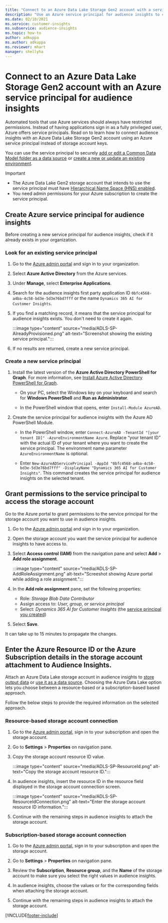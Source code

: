 ```yaml
---
title: "Connect to an Azure Data Lake Storage Gen2 account with a service principal"
description: "Use an Azure service principal for audience insights to connect to your own data lake when attaching it to audience insights."
ms.date: 02/10/2021
ms.service: customer-insights
ms.subservice: audience-insights
ms.topic: how-to
author: adkuppa
ms.author: adkuppa
ms.reviewer: mhart
manager: shellyha
---
```


# Connect to an Azure Data Lake Storage Gen2 account with an Azure service principal for audience insights

Automated tools that use Azure services should always have restricted permissions. Instead of having applications sign in as a fully privileged user, Azure offers service principals. Read on to learn how to connect audience insights with an Azure Data Lake Storage Gen2 account using an Azure service principal instead of storage account keys. 

You can use the service principal to securely [add or edit a Common Data Model folder as a data source](connect-common-data-model.md) or [create a new or update an existing environment](get-started-paid.md).

> [!IMPORTANT]
> - The Azure Data Lake Gen2 storage account that intends to use the service principal must have [Hierarchical Name Space (HNS) enabled](/azure/storage/blobs/data-lake-storage-namespace).
> - You need admin permissions for your Azure subscription to create the service principal.

## Create Azure service principal for audience insights

Before creating a new service principal for audience insights, check if it already exists in your organization.

### Look for an existing service principal

1. Go to the [Azure admin portal](https://portal.azure.com) and sign in to your organization.

2. Select **Azure Active Directory** from the Azure services.

3. Under **Manage**, select **Enterprise Applications**.

4. Search for the audience insights first party application ID `0bfc4568-a4ba-4c58-bd3e-5d3e76bd7fff` or the name `Dynamics 365 AI for Customer Insights`.

5. If you find a matching record, it means that the service principal for audience insights exists. You don't need to create it again.
   
   :::image type="content" source="media/ADLS-SP-AlreadyProvisioned.png" alt-text="Screenshot showing the existing service principal.":::
   
6. If no results are returned, create a new service principal.

### Create a new service principal

1. Install the latest version of the **Azure Active Directory PowerShell for Graph**. For more information, see [Install Azure Active Directory PowerShell for Graph](/powershell/azure/active-directory/install-adv2).
   - On your PC, select the Windows key on your keyboard and search for **Windows PowerShell** and **Run as Administrator**.
   
   - In the PowerShell window that opens, enter `Install-Module AzureAD`.

2. Create the  service principal for audience insights with the Azure AD PowerShell Module.
   - In the PowerShell window, enter `Connect-AzureAD -TenantId "[your tenant ID]" -AzureEnvironmentName Azure`. Replace “your tenant ID” with the actual ID of your tenant where you want to create the service principal. The environment name parameter `AzureEnvironmentName` is optional.
  
   - Enter `New-AzureADServicePrincipal -AppId "0bfc4568-a4ba-4c58-bd3e-5d3e76bd7fff" -DisplayName "Dynamics 365 AI for Customer Insights"`. This command creates the service principal for audience insights on the selected tenant.  

## Grant permissions to the service principal to access the storage account

Go to the Azure portal to grant permissions to the service principal for the storage account you want to use in audience insights.

1. Go to the [Azure admin portal](https://portal.azure.com) and sign in to your organization.

1. Open the storage account you want the service principal for audience insights to have access to.

1. Select **Access control (IAM)** from the navigation pane and select **Add** > **Add role assignment**.
   
   :::image type="content" source="media/ADLS-SP-AddRoleAssignment.png" alt-text="Screeshot showing Azure portal while adding a role assignment.":::
   
1. In the **Add role assignment** pane, set the following properties:
   - Role: *Storage Blob Data Contributor*
   - Assign access to: *User, group, or service principal*
   - Select: *Dynamics 365 AI for Customer Insights* (the [service principal you created](#create-a-new-service-principal))

1.	Select **Save**.

It can take up to 15 minutes to propagate the changes.

## Enter the Azure Resource ID or the Azure Subscription details in the storage account attachment to Audience Insights.

Attach an Azure Data Lake storage account in audience insights to [store output data](manage-environments.md) or [use it as a data source](connect-common-data-service-lake.md). Choosing the Azure Data Lake option lets you choose between a resource-based or a subscription-based based approach.

Follow the below steps to provide the required information on the selected approach.

### Resource-based storage account connection

1. Go to the [Azure admin portal](https://portal.azure.com), sign in to your subscription and open the storage account.

1. Go to **Settings** > **Properties** on navigation pane.

1. Copy the storage account resource ID value.

   :::image type="content" source="media/ADLS-SP-ResourceId.png" alt-text="Copy the storage account resource ID.":::

1. In audience insights, insert the resource ID in the resource field displayed in the storage account connection screen.

   :::image type="content" source="media/ADLS-SP-ResourceIdConnection.png" alt-text="Enter the storage account resource ID information.":::   
   
1. Continue with the remaining steps in audience insights to attach the storage account.

### Subscription-based storage account connection

1. Go to the [Azure admin portal](https://portal.azure.com), sign in to your subscription and open the storage account.

1. Go to **Settings** > **Properties** on navigation pane.

1. Review the **Subscription**, **Resource group**, and the **Name** of the storage account to make sure you select the right values in audience insights.

1. In audience insights, choose the values or for the corresponding fields when attaching the storage account.
   
1. Continue with the remaining steps in audience insights to attach the storage account.


[!INCLUDE[footer-include](../includes/footer-banner.md)]
